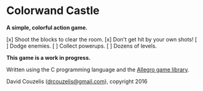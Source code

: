 # Colorwand Castle

**A simple, colorful action game.**

[x] Shoot the blocks to clear the room.
[x] Don't get hit by your own shots!
[ ] Dodge enemies.
[ ] Collect powerups.
[ ] Dozens of levels.

**This game is a work in progress.**

Written using the C programming language and the [Allegro game library](http://liballeg.org/).

David Couzelis (drcouzelis@gmail.com), copyright 2016
